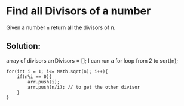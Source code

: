 # Find all Divisors of a number

<!----- Description-------->

Given a number `n` return all the divisors of n.

## Solution:

array of divisors arrDivisors = [];
I can run a for loop from 2 to sqrt(n);

```
for(int i = 1; i<= Math.sqrt(n); i++){
    if(n%i == 0){
        arr.push(i);
        arr.push(n/i); // to get the other divisor
    }
}
```
